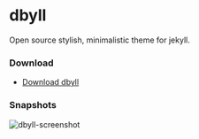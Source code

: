 dbyll
=====

Open source stylish, minimalistic theme for jekyll.

### Download
* [Download dbyll](https://github.com/dbtek/dbyll/archive/master.zip)

### Snapshots

![dbyll-screenshot](http://dbtek.github.io/dbyll/assets/media/2013/11/dbyll-ss.png)
